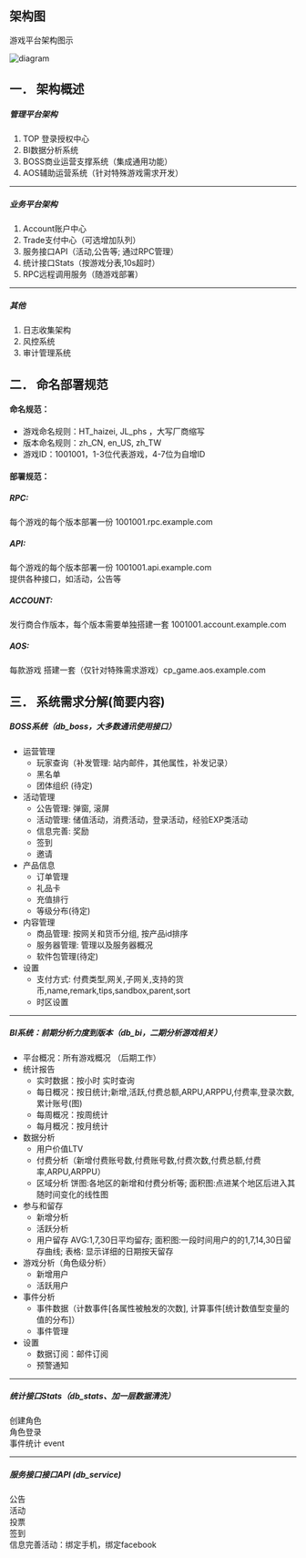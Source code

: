 ## 架构图
游戏平台架构图示

![diagram](https://raw.githubusercontent.com/hetugm/docs/master/assets/diagram.png "架构图")


## 一．  架构概述
##### 管理平台架构  
1. TOP 登录授权中心  
2. BI数据分析系统  
3. BOSS商业运营支撑系统（集成通用功能）  
4. AOS辅助运营系统（针对特殊游戏需求开发）  

___

##### 业务平台架构  
1. Account账户中心  
2. Trade支付中心（可选增加队列）  
3. 服务接口API（活动,公告等; 通过RPC管理）  
4. 统计接口Stats（按游戏分表,10s超时）  
5. RPC远程调用服务（随游戏部署）  

___

##### 其他  
1. 日志收集架构  
2. 风控系统  
3. 审计管理系统  


## 二．  命名部署规范

#### 命名规范：  
* 游戏命名规则：HT_haizei, JL_phs ，大写厂商缩写  
* 版本命名规则：zh_CN, en_US, zh_TW  
* 游戏ID：1001001，1-3位代表游戏，4-7位为自增ID  

#### 部署规范：  
##### RPC:  
每个游戏的每个版本部署一份 1001001.rpc.example.com  

##### API:  
每个游戏的每个版本部署一份 1001001.api.example.com  
提供各种接口，如活动，公告等  

##### ACCOUNT:  
发行商合作版本，每个版本需要单独搭建一套 1001001.account.example.com  

##### AOS:  
每款游戏 搭建一套（仅针对特殊需求游戏）cp_game.aos.example.com  


## 三．  系统需求分解(简要内容)

##### BOSS系统（db_boss，大多数通讯使用接口）  
* 运营管理
    * 玩家查询（补发管理: 站内邮件，其他属性，补发记录）
    * 黑名单
    * 团体组织 (待定)
* 活动管理
    * 公告管理: 弹窗, 滚屏
    * 活动管理: 储值活动，消费活动，登录活动，经验EXP类活动
    * 信息完善: 奖励
    * 签到
    * 邀请
* 产品信息
    * 订单管理
    * 礼品卡
    * 充值排行
    * 等级分布(待定)
* 内容管理
    * 商品管理: 按网关和货币分组, 按产品id排序
    * 服务器管理: 管理以及服务器概况
    * 软件包管理(待定)
* 设置
    * 支付方式: 付费类型,网关,子网关,支持的货币,name,remark,tips,sandbox,parent,sort
    * 时区设置

___

##### BI系统：前期分析力度到版本（db_bi，二期分析游戏相关）  
* 平台概况：所有游戏概况 （后期工作）
* 统计报告
    * 实时数据：按小时 实时查询
    * 每日概况：按日统计;新增,活跃,付费总额,ARPU,ARPPU,付费率,登录次数,累计账号(图)
    * 每周概况：按周统计
    * 每月概况：按月统计
* 数据分析
	* 用户价值LTV
	* 付费分析（新增付费账号数,付费账号数,付费次数,付费总额,付费率,ARPU,ARPPU）
	* 区域分析 饼图:各地区的新增和付费分析等; 面积图:点进某个地区后进入其随时间变化的线性图
* 参与和留存
    * 新增分析
    * 活跃分析
	* 用户留存 AVG:1,7,30日平均留存; 面积图:一段时间用户的的1,7,14,30日留存曲线; 表格: 显示详细的日期按天留存
* 游戏分析（角色级分析）
    * 新增用户
    * 活跃用户
* 事件分析
    * 事件数据（计数事件[各属性被触发的次数], 计算事件[统计数值型变量的值的分布]）
    * 事件管理
* 设置
	* 数据订阅：邮件订阅 
    * 预警通知

___

##### 统计接口Stats（db_stats、加一层数据清洗）  
创建角色  
角色登录  
事件统计 event  

___

##### 服务接口接口API (db_service)  
公告  
活动  
投票  
签到  
信息完善活动：绑定手机，绑定facebook  

